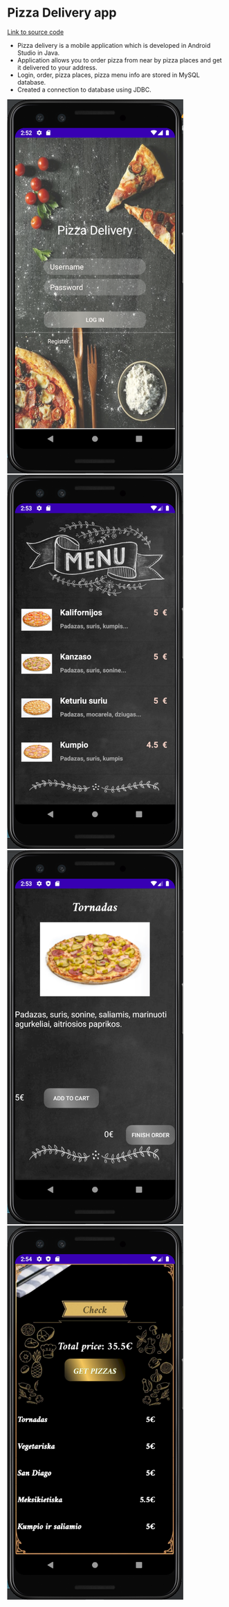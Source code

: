 # Pizza Delivery app
 [Link to source code](https://github.com/Lukas-Daugela/Project1_Pizza_Delivery/tree/master)
- Pizza delivery is a mobile application which is developed in Android Studio in Java. 
- Application allows you to order pizza from near by pizza places and get it delivered to your address.
- Login, order, pizza places, pizza menu info are stored in MySQL database.
- Created a connection to database using JDBC.

![](/Images/log.PNG)
![](/Images/Meniu.PNG)
![](/Images/description.PNG)
![](/Images/saskaita.PNG)
